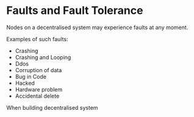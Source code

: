 # Faults and Fault Tolerance

Nodes on a decentralised system may experience faults at any moment.

Examples of such faults:

* Crashing
* Crashing and Looping
* Ddos
* Corruption of data
* Bug in Code
* Hacked
* Hardware problem
* Accidental delete

When building decentralised system




